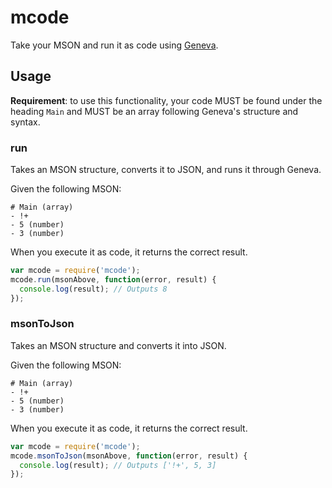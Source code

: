 # mcode

Take your MSON and run it as code using [Geneva](https://github.com/smizell/geneva).

## Usage

**Requirement**: to use this functionality, your code MUST be found under the heading `Main` and MUST be an array following Geneva's structure and syntax.

### run

Takes an MSON structure, converts it to JSON, and runs it through Geneva.

Given the following MSON:

```apib
# Main (array)
- !+
- 5 (number)
- 3 (number)
```

When you execute it as code, it returns the correct result.

```js
var mcode = require('mcode');
mcode.run(msonAbove, function(error, result) {
  console.log(result); // Outputs 8
});
```

### msonToJson

Takes an MSON structure and converts it into JSON.

Given the following MSON:

```apib
# Main (array)
- !+
- 5 (number)
- 3 (number)
```

When you execute it as code, it returns the correct result.

```js
var mcode = require('mcode');
mcode.msonToJson(msonAbove, function(error, result) {
  console.log(result); // Outputs ['!+', 5, 3]
});
```
